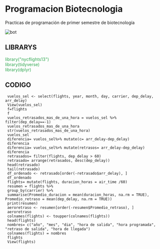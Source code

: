 # Programacion Biotecnologia
Practicas de programación de primer semestre de biotecnología 

![bot](https://github.com/user-attachments/assets/b5589fac-d5f9-4540-b878-220909aff27e)

## LIBRARYS 
<span style="color:#32a852">library("nycflights13")</span>  
<span style="color:#32a852">library(tidyverse)</span>  
<span style="color:#32a852">library(dplyr)</span>


## CODIGO
```
 vuelos_sel <- select(flights, year, month, day, carrier, dep_delay, arr_delay)
 View(vuelos_sel)
 f=flights
 f
 vuelos_retrasados_mas_de_una_hora = vuelos_sel %>% filter(dep_delay==-1)
 vuelos_retrasados_mas_de_una_hora
 str(vuelos_retrasados_mas_de_una_hora)
 vuelos_sel
 diferencia= vuelos_sel%>% mutate(c= arr_delay-dep_delay)
 diferencia
 diferencia= vuelos_sel%>% mutate(retrasos= arr_delay-dep_delay)
 diferencia
 retrasados= filter(flights, dep_delay > 60)
 retrasado= arrange(retrasados, desc(dep_delay))
 head(retrasado)
 tail(retrasado)
 df_ordenado <- retrasado[order(-retrasado$arr_delay), ]
 df_ordenado
 flights= mutate(flights, duracion_horas = air_time /60)
 resumen = flights %>%
 group_by(carrier) %>%
 summarise(Promedio_duracion = mean(duracion_horas, na.rm = TRUE), Promedio_retraso = mean(dep_delay, na.rm = TRUE))
 print(resumen)
 aeroretraso <- resumen[order(-resumen$Promedio_retraso), ]
 aeroretraso
 colnames(flights) <- toupper(colnames(flights))
 head(flights)
 nombres= c("año", "mes", "dia", "hora de salida", "hora programada", "retraso de salida", "hora de llegada")
 colnames(flights) = nombres
 flights
 View(flights)

